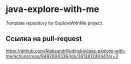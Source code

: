 # java-explore-with-me
Template repository for ExploreWithMe project.
## Ссылка на pull-request
https://github.com/AleksandrRudinskiy/java-explore-with-me/actions/runs/9482694336/job/26128124044?pr=3
